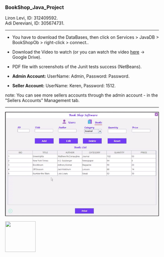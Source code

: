 ### BookShop_Java_Project
Liron Levi, ID: 312409592.\
Adi Dereviani, ID: 305674731.

------------------

- You have to download the DataBases, then click on Services > JavaDB > BookShopOb > right-click > connect..
- Download the Video to watch (or you can watch the video [here](https://drive.google.com/file/d/18ZC9D8GZT7KPglAEfN79e2KkceKm-qsQ/view?usp=sharing) -> Google Drive).
- PDF file with screenshots of the Junit tests success (NetBeans).

- **Admin Account:** 
UserName: Admin,
Password: Password.

- **Seller Account:**
UserName: Keren,
Password: 1512.

note: You can see more sellers accounts through the admin account - in the "Sellers Accounts" Management tab.

------------------
![book-shop-managment](book_shop_software.png)

<img src = "https://icon-library.com/images/java-icon-image/java-icon-image-10.jpg" width="100" height="100">


